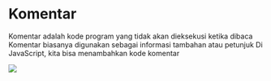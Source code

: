 # Komentar

Komentar adalah kode program yang tidak akan dieksekusi ketika dibaca Komentar biasanya digunakan sebagai informasi tambahan atau petunjuk Di JavaScript, kita bisa menambahkan kode komentar

![](https://lh6.googleusercontent.com/BXM1GRjiH2NARx6v5QbD40dMH-6dJsSqngbiY9qXiuLuKFy6yBvXpf3KLo5Mo8XlMoM1EaOUpxNOolQMMUwcCI446Vf84SO142yKZB0J-wHkjHBxHAs7E2hXvYOIn8tcJEXoYSL4ufeIKPor1IqCmA)

